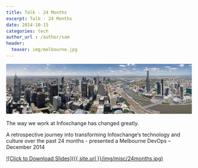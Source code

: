 ```yaml
---
title: Talk - 24 Months
excerpt: Talk - 24 Months
date: 2014-10-15
categories: tech
author_url : /author/sam
header:
  teaser: img/melbourne.jpg
---
```


![](/img/melbourne.jpg)

The way we work at Infoxchange has changed greatly.

A retrospective journey into transforming Infoxchange’s technology and culture over the past 24 months - presented a Melbourne DevOps – December 2014

[![Click to Download Slides]({{ site.url }}/img/misc/24months.jpg)](https://github.com/sammcj/smcleod_files/blob/master/slides/24_months/24_Months.pdf?raw=true)